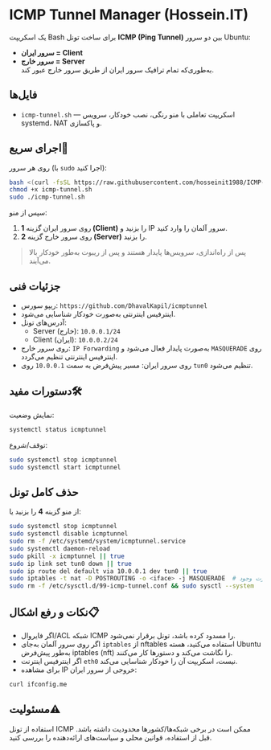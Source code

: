 
# ICMP Tunnel Manager (Hossein.IT)

یک اسکریپت Bash برای ساخت تونل **ICMP (Ping Tunnel)** بین دو سرور Ubuntu:  
- **سرور ایران = Client**  
- **سرور خارج = Server**  
به‌طوری‌که تمام ترافیک سرور ایران از طریق سرور خارج عبور کند.

## فایل‌ها
- `icmp-tunnel.sh` — اسکریپت تعاملی با منو رنگی، نصب خودکار، سرویس systemd، NAT و پاکسازی.

## اجرای سریع🚀
روی هر سرور (با `sudo` اجرا کنید):
```bash
bash <(curl -fsSL https://raw.githubusercontent.com/hosseinit1988/ICMP-Tunnel-Ubuntu/main/icmp-tunnel.sh)
chmod +x icmp-tunnel.sh
sudo ./icmp-tunnel.sh
```
سپس از منو:
1. روی سرور ایران گزینه **1 (Client)** را بزنید و IP سرور آلمان را وارد کنید.  
2. روی سرور خارج گزینه **2 (Server)** را بزنید.

> پس از راه‌اندازی، سرویس‌ها پایدار هستند و پس از ریبوت به‌طور خودکار بالا می‌آیند.

## جزئیات فنی
- ریپو سورس: `https://github.com/DhavalKapil/icmptunnel`
- اینترفیس اینترنتی به‌صورت خودکار شناسایی می‌شود.
- آدرس‌های تونل:
  - Server (خارج): `10.0.0.1/24`
  - Client (ایران): `10.0.0.2/24`
- روی سرور خارج: `IP Forwarding` به‌صورت پایدار فعال می‌شود و `MASQUERADE` روی اینترفیس اینترنتی تنظیم می‌گردد.
- روی سرور ایران: مسیر پیش‌فرض به سمت `10.0.0.1` روی `tun0` تنظیم می‌شود.

## دستورات مفید🛠
نمایش وضعیت:
```bash
systemctl status icmptunnel
```
توقف/شروع:
```bash
sudo systemctl stop icmptunnel
sudo systemctl start icmptunnel
```

## حذف کامل تونل
از منو گزینه **4** را بزنید یا:
```bash
sudo systemctl stop icmptunnel
sudo systemctl disable icmptunnel
sudo rm -f /etc/systemd/system/icmptunnel.service
sudo systemctl daemon-reload
sudo pkill -x icmptunnel || true
sudo ip link set tun0 down || true
sudo ip route del default via 10.0.0.1 dev tun0 || true
sudo iptables -t nat -D POSTROUTING -o <iface> -j MASQUERADE  # در صورت وجود
sudo rm -f /etc/sysctl.d/99-icmp-tunnel.conf && sudo sysctl --system
```

## نکات و رفع اشکال📋
- اگر فایروال/ACL شبکه ICMP را مسدود کرده باشد، تونل برقرار نمی‌شود.
- اگر روی سرور آلمان به‌جای `iptables` از nftables استفاده می‌کنید، هسته Ubuntu به‌طور پیش‌فرض iptables (nft) را نگاشت می‌کند و دستورها کار می‌کنند.
- اگر اینترفیس اینترنت `eth0` نیست، اسکریپت آن را خودکار شناسایی می‌کند.
- برای مشاهده IP خروجی از سرور ایران:
```bash
curl ifconfig.me
```

## مسئولیت⚠️
استفاده از تونل ICMP ممکن است در برخی شبکه‌ها/کشورها محدودیت داشته باشد. قبل از استفاده، قوانین محلی و سیاست‌های ارائه‌دهنده را بررسی کنید.

